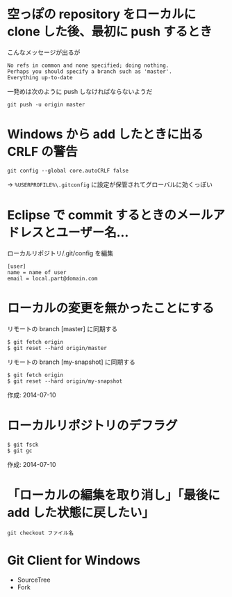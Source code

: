 # 空っぽの repository をローカルに clone した後、最初に push するとき

こんなメッセージが出るが

```
No refs in common and none specified; doing nothing.
Perhaps you should specify a branch such as 'master'.
Everything up-to-date
```

一発めは次のように push しなければならないようだ
```
git push -u origin master
```




# Windows から add したときに出る CRLF の警告

```
git config --global core.autoCRLF false
```

→ `%USERPROFILE%\.gitconfig` に設定が保管されてグローバルに効くっぽい

# Eclipse で commit するときのメールアドレスとユーザー名...

ローカルリポジトリ/.git/config を編集
```
[user]
name = name of user
email = local.part@domain.com
```

# ローカルの変更を無かったことにする

リモートの branch [master] に同期する
```
$ git fetch origin
$ git reset --hard origin/master
```

リモートの branch [my-snapshot] に同期する
```
$ git fetch origin
$ git reset --hard origin/my-snapshot
```

作成: 2014-07-10

# ローカルリポジトリのデフラグ
```
$ git fsck
$ git gc
```

作成: 2014-07-10

# 「ローカルの編集を取り消し」「最後に add した状態に戻したい」

```
git checkout ファイル名
```

# Git Client for Windows

* SourceTree
* Fork

